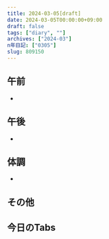 ```yaml
---
title: 2024-03-05[draft]
date: 2024-03-05T00:00:00+09:00
draft: false
tags: ["diary", ""]
archives: ["2024-03"]
n年日記: ["0305"]
slug: 809150
---
```

## 午前
- 
## 午後
- 
## 体調
- 
## その他
## 今日のTabs